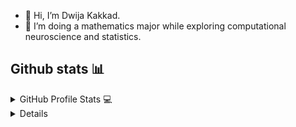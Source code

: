 - 👋 Hi, I’m Dwija Kakkad.
- 👀 I’m doing a mathematics major while exploring computational neuroscience and statistics.


## Github stats 📊

<details>
  <summary>GitHub Profile Stats 💻</summary>
  <br/>
    
 <a href="https://github.com/anuraghazra/github-readme-stats"><img src="https://github-readme-stats.vercel.app/api?username=moonchronicle&show_icons=true&hide_border=true&hide=issues&theme=radical" /></a>
  <a href="https://github.com/anuraghazra/github-readme-stats"><img src="https://github-readme-stats.vercel.app/api/top-langs/?username=moonchronicle&layout=compact&theme=radical&langs_count=6" /></a>
  <br/>
</details>

<details>
<!--   <summary>Activity Graph 📈</summary>
  <br/>

<a href="https://github.com/moonchronicle/github-readme-activity-graph"><img alt="Dwija's Activity Graph" src="https://github-readme-activity-graph.cyclic.app/graph?username=moonchronicle&theme=github-compact" /></a> -->

</details>

<details>
  <summary>Profile Views 👁️</summary>
  <br/>
  <img src="https://komarev.com/ghpvc/?username=moonchronicle&label=PROFILE+VIEWS&style=for-the-badge&color=brightgreen">

</details>





<!--
**moonchronicle/moonchronicle** is a ✨ _special_ ✨ repository because its `README.md` (this file) appears on your GitHub profile.

Here are some ideas to get you started:

- 🔭 I’m currently working on ...
- 🌱 I’m currently learning ...
- 👯 I’m looking to collaborate on ...
- 🤔 I’m looking for help with ...
- 💬 Ask me about ...
- 📫 How to reach me: ...
- 😄 Pronouns: ...
- ⚡ Fun fact: ...
-->
